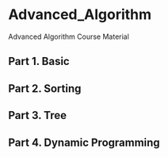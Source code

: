 # Advanced_Algorithm
Advanced Algorithm Course Material

## Part 1. Basic

## Part 2. Sorting

## Part 3. Tree

## Part 4. Dynamic Programming